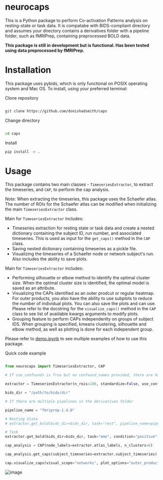 # neurocaps
This is a Python package to perform Co-activation Patterns analysis on resting-state or task data. It is compatabe with BIDS-compliant directory and assumes your directory contains a derivatives folder
with a pipeline folder, such as fMRIPrep, containing preprocessed BOLD data.

**This package is still in development but is functional. Has been tested using data preprocessed by fMRIPrep.**

# Installation

This package uses pybids, which is only functional on POSIX operating system and Mac OS. To install, using your preferred terminal:

Clone repository

```bash

git clone https://github.com/donishadsmith/caps

```

Change directory

```bash

cd caps

```

Install 

```bash
pip install -e .

```

# Usage
This package contains two main classes - `TimeseriesExtractor`, to extract the timeseries, and `CAP`, to perform the cap analysis.

*Note*: When extracting the timeseries, this package uses the Schaefer atlas. The number of ROIs for the Schaefer atlas can be modified when initializing the main `TimeseriesExtractor` class.

Main for `TimeseriesExtractor` includes:
- Timeseries extraction for resting state or task data and create a nested dictionary containing the subject ID, run number, and associated timeseries. This is used as input for the `get_caps()` method in the `CAP` class.
- Saving nested dictionary containing timeseries as a pickle file.
- Visualizing the timeseries of a Schaefer node or network subject's run. Also includes the ability to save plots.

Main for `TimeseriesExtractor` includes:
- Performing silhouette or elbow method to identify the optimal cluster size. When the optimal cluster size is identified, the optimal model is saved as an attribute.
- Visualizing the CAPs identified as an outer prodcut or regular heatmap. For outer products, you also have the ability to use subplots to reduce the number of individual plots. You can also save the plots and can use. Please refer to the docstring for the `visualize_caps()` method in the `CAP` class to see list of avaiilable kwargs arguments to modify plots.
- Grouping feature to perform CAPs independenlty on groups of subject IDS. When grouping is specified, kmeans clustering, silhouette and elbow method, as well as plotting is done for each independent group.

Please refer to [demo.ipynb](https://github.com/donishadsmith/caps/blob/main/demo.ipynb) to see multiple examples of how to use this package.

Quick code example

```python

from neurocaps import TimeseriesExtractor, CAP

# If use_confounds is True but no confound_names provided, there are hardcoded confound names that will extract the data from the confound files outputted by fMRIPrep

extractor = TimeseriesExtractor(n_rois=100, standardize=False, use_confounds=True)

bids_dir = "/path/to/bids/dir"

# If there are multiple pipelines in the derivatives folder

pipeline_name = "fmriprep-1.4.0"

# Resting State
# extractor.get_bold(bids_dir=bids_dir, task="rest", pipeline_name=pipeline_name)

# Task
extractor.get_bold(bids_dir=bids_dir, task="emo", condition="positive", pipeline_name=pipeline_name)

cap_analysis = CAP(node_labels=extractor.atlas_labels, n_clusters=6)

cap_analysis.get_caps(subject_timeseries=extractor.subject_timeseries)

cap.visualize_caps(visual_scope="networks", plot_options="outer_product", task_title="- Positive Valence", ncol=3, sharey=True, subplots=True)


```

![image](https://github.com/donishadsmith/neurocaps/assets/112973674/36f2335c-20a2-4cb0-a339-33893f51047e)

